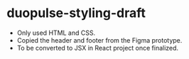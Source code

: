 # duopulse-styling-draft
- Only used HTML and CSS.  
- Copied the header and footer from the Figma prototype.  
- To be converted to JSX in React project once finalized.  
